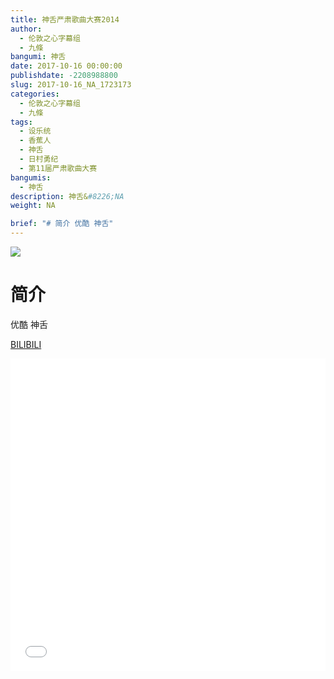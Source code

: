 ```yaml
---
title: 神舌严肃歌曲大赛2014
author: 
  - 伦敦之心字幕组
  - 九條
bangumi: 神舌
date: 2017-10-16 00:00:00
publishdate: -2208988800
slug: 2017-10-16_NA_1723173
categories: 
  - 伦敦之心字幕组
  - 九條
tags: 
  - 设乐统
  - 香蕉人
  - 神舌
  - 日村勇纪
  - 第11届严肃歌曲大赛
bangumis: 
  - 神舌
description: 神舌&#8226;NA
weight: NA

brief: "# 简介 优酷 神舌"
---
```


![](https://i.imgur.com/lT4RDQM.png)

# 简介  
优酷 神舌

  [BILIBILI](https://www.bilibili.com/video/av1723173/)


<div class="vcontainer">  <iframe class='video' src="//www.bilibili.com/blackboard/player.html?aid=1723173" width="100%" height="500" frameborder="0" allowfullscreen="allowfullscreen"></iframe></div>
